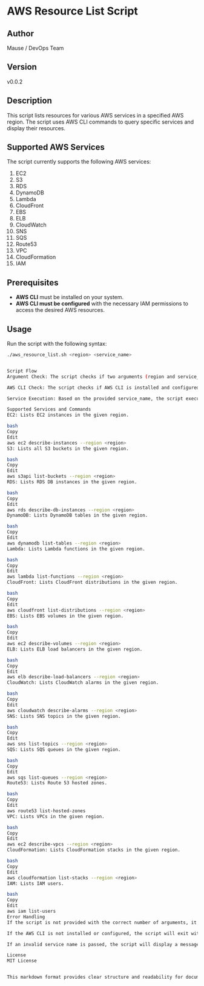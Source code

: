 # AWS Resource List Script

## Author
Mause / DevOps Team

## Version
v0.0.2

## Description
This script lists resources for various AWS services in a specified AWS region. The script uses AWS CLI commands to query specific services and display their resources.

## Supported AWS Services
The script currently supports the following AWS services:

1. EC2
2. S3
3. RDS
4. DynamoDB
5. Lambda
6. CloudFront
7. EBS
8. ELB
9. CloudWatch
10. SNS
11. SQS
12. Route53
13. VPC
14. CloudFormation
15. IAM

## Prerequisites
- **AWS CLI** must be installed on your system.
- **AWS CLI must be configured** with the necessary IAM permissions to access the desired AWS resources.

## Usage

Run the script with the following syntax:

```bash
./aws_resource_list.sh <region> <service_name>


Script Flow
Argument Check: The script checks if two arguments (region and service_name) are passed.

AWS CLI Check: The script checks if AWS CLI is installed and configured.

Service Execution: Based on the provided service_name, the script executes the corresponding AWS CLI command to list the resources for the selected service.

Supported Services and Commands
EC2: Lists EC2 instances in the given region.

bash
Copy
Edit
aws ec2 describe-instances --region <region>
S3: Lists all S3 buckets in the given region.

bash
Copy
Edit
aws s3api list-buckets --region <region>
RDS: Lists RDS DB instances in the given region.

bash
Copy
Edit
aws rds describe-db-instances --region <region>
DynamoDB: Lists DynamoDB tables in the given region.

bash
Copy
Edit
aws dynamodb list-tables --region <region>
Lambda: Lists Lambda functions in the given region.

bash
Copy
Edit
aws lambda list-functions --region <region>
CloudFront: Lists CloudFront distributions in the given region.

bash
Copy
Edit
aws cloudfront list-distributions --region <region>
EBS: Lists EBS volumes in the given region.

bash
Copy
Edit
aws ec2 describe-volumes --region <region>
ELB: Lists ELB load balancers in the given region.

bash
Copy
Edit
aws elb describe-load-balancers --region <region>
CloudWatch: Lists CloudWatch alarms in the given region.

bash
Copy
Edit
aws cloudwatch describe-alarms --region <region>
SNS: Lists SNS topics in the given region.

bash
Copy
Edit
aws sns list-topics --region <region>
SQS: Lists SQS queues in the given region.

bash
Copy
Edit
aws sqs list-queues --region <region>
Route53: Lists Route 53 hosted zones.

bash
Copy
Edit
aws route53 list-hosted-zones
VPC: Lists VPCs in the given region.

bash
Copy
Edit
aws ec2 describe-vpcs --region <region>
CloudFormation: Lists CloudFormation stacks in the given region.

bash
Copy
Edit
aws cloudformation list-stacks --region <region>
IAM: Lists IAM users.

bash
Copy
Edit
aws iam list-users
Error Handling
If the script is not provided with the correct number of arguments, it will show a usage message.

If the AWS CLI is not installed or configured, the script will exit with a relevant error message.

If an invalid service name is passed, the script will display a message with the supported services.

License
MIT License


This markdown format provides clear structure and readability for documenting the script and its usage.